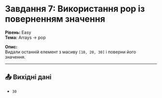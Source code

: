 # Завдання 7: Використання pop із поверненням значення

**Рівень:** Easy  
**Тема:** Arrays → pop  

**Опис:**  
Видали останній елемент з масиву `[10, 20, 30]` і поверни його значення.

---

## 📤 Вихідні дані
- `30`